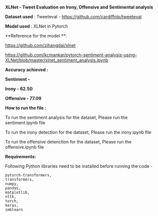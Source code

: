 **XLNet - Tweet Evaluation on Irony, Offensive and Sentimental analysis**

**Dataset used** : Tweeteval - 
https://github.com/cardiffnlp/tweeteval

**Model used** : XLNet in Pytorch

**Reference for the model **: 

https://github.com/zihangdai/xlnet

https://github.com/kcmankar/pytorch-sentiment-analysis-using-XLNet/blob/master/xlnet_sentiment_analysis.ipynb



**Accuracy achieved :**
  
**Sentiment -**
  
**Irony - 62.50**
  
**Offensive - 77.09**

**How to run the file :**
  
  To run the sentiment analysis for the dataset, Please run the sentiment.ipynb file
  
  To run the irony detection for the dataset, Please run the irony.ipynb file
  
  To run the offensive detenction for the dataset, Please run the offensive.ipynb file
  
  **Requirements:**
  
   Following Python libraries need to be installed before running the code - 
   
    pytorch-transformers, 
    transformers, 
    numpy, 
    pandas, 
    matplotlib, 
    nltk, 
    torch, 
    keras, 
    imblearn
    
